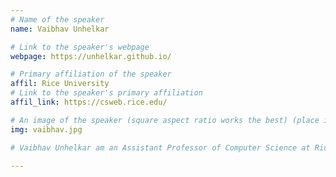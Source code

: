 ```yaml
---
# Name of the speaker
name: Vaibhav Unhelkar

# Link to the speaker's webpage
webpage: https://unhelkar.github.io/

# Primary affiliation of the speaker
affil: Rice University
# Link to the speaker's primary affiliation
affil_link: https://csweb.rice.edu/

# An image of the speaker (square aspect ratio works the best) (place in the `assets/img/speakers` directory)
img: vaibhav.jpg

# Vaibhav Unhelkar am an Assistant Professor of Computer Science at Rice University. His vision is to develop computational foundations for designing artificially intelligent systems (e.g., robots and decision-support aids) that enhance human capability.

---
```


<!-- Whatever you write below will show up as the speaker's bio -->
